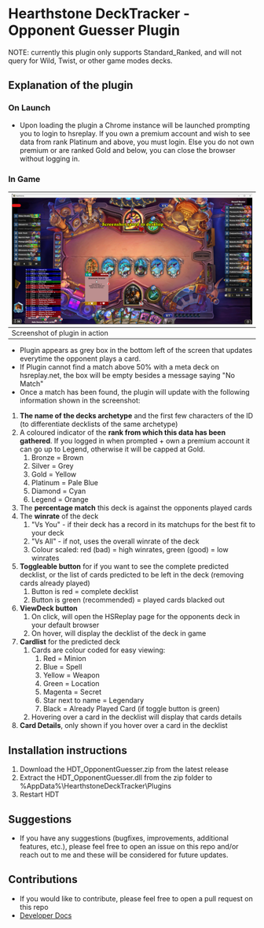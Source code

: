 # Hearthstone DeckTracker - Opponent Guesser Plugin

NOTE: currently this plugin only supports Standard_Ranked, and will not query for Wild, Twist, or other game modes decks.

## Explanation of the plugin

### On Launch
- Upon loading the plugin a Chrome instance will be launched prompting you to login to hsreplay. If you own a premium account and wish to see data from rank Platinum and above, you must login. Else you do not own premium or are ranked Gold and below, you can close the browser without logging in.

### In Game
<!-- Table with 1 row with 2 columns -->
 |![InGameView](./Documents/Images/InGameView.png) |
|----|
| Screenshot of plugin in action  |

- Plugin appears as grey box in the bottom left of the screen that updates everytime the opponent plays a card.
- If Plugin cannot find a match above 50% with a meta deck on hsreplay.net, the box will be empty besides a message saying "No Match"
- Once a match has been found, the plugin will update with the following information shown in the screenshot:
1. **The name of the decks archetype** and the first few characters of the ID (to differentiate decklists of the same archetype)
2. A coloured indicator of the **rank from which this data has been gathered**. If you logged in when prompted + own a premium account it can go up to Legend, otherwise it will be capped at Gold.
   1. Bronze = Brown
   2. Silver = Grey
   3. Gold = Yellow
   4. Platinum = Pale Blue
   5. Diamond = Cyan
   6. Legend = Orange
3. The **percentage match** this deck is against the opponents played cards
4. The **winrate** of the deck
   1. "Vs You" - if their deck has a record in its matchups for the best fit to your deck
   2. "Vs All" - if not, uses the overall winrate of the deck
   3. Colour scaled: red (bad) = high winrates, green (good) = low winrates
5. **Toggleable button** for if you want to see the complete predicted decklist, or the list of cards predicted to be left in the deck (removing cards already played)
   1. Button is red = complete decklist
   2. Button is green (recommended) = played cards blacked out
6. **ViewDeck button**
   1. On click, will open the HSReplay page for the opponents deck in your default browser
   2. On hover, will display the decklist of the deck in game
7. **Cardlist** for the predicted deck
   1. Cards are colour coded for easy viewing:
      1. Red = Minion
      2. Blue = Spell
      3. Yellow = Weapon
      4. Green = Location
      5. Magenta = Secret
      6. Star next to name = Legendary
      7. Black = Already Played Card (if toggle button is green)
   2. Hovering over a card in the decklist will display that cards details
8. **Card Details**, only shown if you hover over a card in the decklist


## Installation instructions

1. Download the HDT_OpponentGuesser.zip from the latest release
2. Extract the HDT_OpponentGuesser.dll from the zip folder to %AppData%\HearthstoneDeckTracker\Plugins
3. Restart HDT

## Suggestions

- If you have any suggestions (bugfixes, improvements, additional features, etc.), please feel free to open an issue on this repo and/or reach out to me and these will be considered for future updates.

## Contributions

- If you would like to contribute, please feel free to open a pull request on this repo
- [Developer Docs](./Documents/DeveloperDocs.md)
